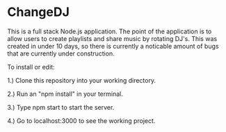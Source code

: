 # ChangeDJ
This is a full stack Node.js application. The point of the application is to allow users to create playlists and share music by rotating DJ's. This was created in under 10 days, so there is currently a noticable amount of bugs that are currently under construction.

To install or edit:

1.) Clone this repository into your working directory.

2.) Run an "npm install" in your terminal.

3.) Type npm start to start the server.

4.) Go to localhost:3000 to see the working project.
